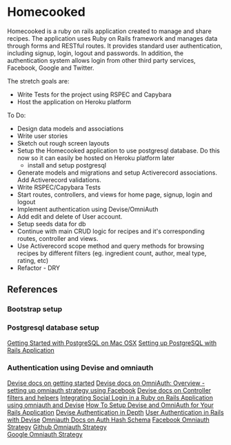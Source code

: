 # Homecooked
Homecooked is a ruby on rails application created to manage and share recipes.
The application uses Ruby on Rails framework and manages data through forms and RESTful routes. It provides standard user authentication, including signup, login, logout and passwords. In addition, the authentication system allows login from other third party services, Facebook, Google and Twitter.

The stretch goals are:
-	Write Tests for the project using RSPEC and Capybara
-	Host the application on Heroku platform

To Do:
- Design data models and associations
- Write user stories
- Sketch out rough screen layouts
- Setup the Homecooked application to use postgresql database. Do this now so it can easily be hosted on Heroku platform later
  - install and setup postgresql
- Generate models and migrations and setup Activerecord associations. Add Activerecord validations.
- Write RSPEC/Capybara Tests
- Start routes, controllers, and views for home page, signup, login and logout
- Implement authentication using Devise/OmniAuth
- Add edit and delete of User account.
- Setup seeds data for db
- Continue with main CRUD logic for recipes and it's corresponding routes, controller and views.
- Use Activerecord scope method and query methods for browsing recipes by different filters (eg. ingredient count, author, meal type, rating, etc)
- Refactor - DRY

## References
### Bootstrap setup

### Postgresql database setup
[Getting Started with PostgreSQL on Mac OSX](https://www.codementor.io/engineerapart/getting-started-with-postgresql-on-mac-osx-are8jcopb)
[Setting up PostgreSQL with Rails Application](https://medium.com/@noordean/setting-up-postgresql-with-rails-application-357fe5e9c28)
### Authentication using Devise and omniauth
[Devise docs on getting started](https://github.com/plataformatec/devise)
[Devise docs on OmniAuth: Overview - setting up omniauth strategy using Facebook](https://github.com/plataformatec/devise/wiki/OmniAuth:-Overview)
[Devise docs on Controller filters and helpers](https://github.com/plataformatec/devise#controller-filters-and-helpers)
[Integrating Social Login in a Ruby on Rails Application using omniauth and Devise](https://scotch.io/tutorials/integrating-social-login-in-a-ruby-on-rails-application)
[How To Setup Devise and OmniAuth for Your Rails Application](https://www.adrianprieto.com/how-to-setup-devise-and-omniauth-for-your-rails-application/)
[Devise Authentication in Depth](https://www.sitepoint.com/devise-authentication-in-depth/)
[User Authentication in Rails with Devise](https://gorails.com/episodes/user-authentication-with-devise)
[Omniauth Docs on Auth Hash Schema](https://github.com/omniauth/omniauth/wiki/Auth-Hash-Schema)
[Facebook Omniauth Strategy](https://github.com/mkdynamic/omniauth-facebook)
[Github Omniauth Strategy](https://github.com/omniauth/omniauth-github)  
[Google Omniauth Strategy](https://github.com/zquestz/omniauth-google-oauth2)
